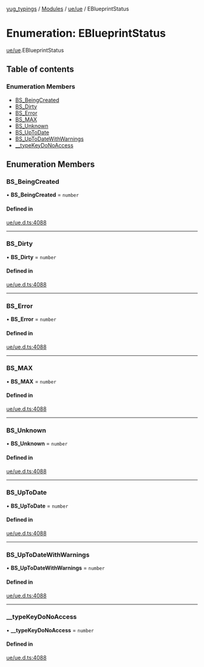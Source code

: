 [yug_typings](../README.md) / [Modules](../modules.md) / [ue/ue](../modules/ue_ue.md) / EBlueprintStatus

# Enumeration: EBlueprintStatus

[ue/ue](../modules/ue_ue.md).EBlueprintStatus

## Table of contents

### Enumeration Members

- [BS\_BeingCreated](ue_ue.EBlueprintStatus.md#bs_beingcreated)
- [BS\_Dirty](ue_ue.EBlueprintStatus.md#bs_dirty)
- [BS\_Error](ue_ue.EBlueprintStatus.md#bs_error)
- [BS\_MAX](ue_ue.EBlueprintStatus.md#bs_max)
- [BS\_Unknown](ue_ue.EBlueprintStatus.md#bs_unknown)
- [BS\_UpToDate](ue_ue.EBlueprintStatus.md#bs_uptodate)
- [BS\_UpToDateWithWarnings](ue_ue.EBlueprintStatus.md#bs_uptodatewithwarnings)
- [\_\_typeKeyDoNoAccess](ue_ue.EBlueprintStatus.md#__typekeydonoaccess)

## Enumeration Members

### BS\_BeingCreated

• **BS\_BeingCreated** = `number`

#### Defined in

[ue/ue.d.ts:4088](https://github.com/YugMetaverse/yug_typings/blob/25cad34/ue/ue.d.ts#L4088)

___

### BS\_Dirty

• **BS\_Dirty** = `number`

#### Defined in

[ue/ue.d.ts:4088](https://github.com/YugMetaverse/yug_typings/blob/25cad34/ue/ue.d.ts#L4088)

___

### BS\_Error

• **BS\_Error** = `number`

#### Defined in

[ue/ue.d.ts:4088](https://github.com/YugMetaverse/yug_typings/blob/25cad34/ue/ue.d.ts#L4088)

___

### BS\_MAX

• **BS\_MAX** = `number`

#### Defined in

[ue/ue.d.ts:4088](https://github.com/YugMetaverse/yug_typings/blob/25cad34/ue/ue.d.ts#L4088)

___

### BS\_Unknown

• **BS\_Unknown** = `number`

#### Defined in

[ue/ue.d.ts:4088](https://github.com/YugMetaverse/yug_typings/blob/25cad34/ue/ue.d.ts#L4088)

___

### BS\_UpToDate

• **BS\_UpToDate** = `number`

#### Defined in

[ue/ue.d.ts:4088](https://github.com/YugMetaverse/yug_typings/blob/25cad34/ue/ue.d.ts#L4088)

___

### BS\_UpToDateWithWarnings

• **BS\_UpToDateWithWarnings** = `number`

#### Defined in

[ue/ue.d.ts:4088](https://github.com/YugMetaverse/yug_typings/blob/25cad34/ue/ue.d.ts#L4088)

___

### \_\_typeKeyDoNoAccess

• **\_\_typeKeyDoNoAccess** = `number`

#### Defined in

[ue/ue.d.ts:4088](https://github.com/YugMetaverse/yug_typings/blob/25cad34/ue/ue.d.ts#L4088)

